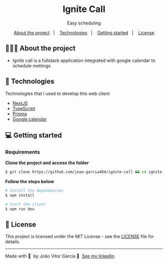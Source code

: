 <h1 align="center">
  Ignite Call
</h1>

<p align="center">Easy scheduling</p>

<p align="center">
  <a href="#-about-the-project">About the project</a>&nbsp;&nbsp;&nbsp;|&nbsp;&nbsp;&nbsp;
  <a href="#-technologies">Technologies</a>&nbsp;&nbsp;&nbsp;|&nbsp;&nbsp;&nbsp;
  <a href="#-getting-started">Getting started</a>&nbsp;&nbsp;&nbsp;|&nbsp;&nbsp;&nbsp;
  <a href="#-license">License</a>
</p>

## 👨🏻‍💻 About the project

- <p>Ignite call is a fullstack application integrated with google calendar to schedule mettings</p>

## 🚀 Technologies

Technologies that I used to develop this web client

- [NextJS](https://nextjs.org)
- [TypeScript](https://www.typescriptlang.org/)
- [Prisma](https://www.prisma.io/)
- [Google calendar](https://calendar.google.com/)

## 💻 Getting started

### Requirements

**Clone the project and access the folder**

```bash
$ git clone https://github.com/joao-garcia404/ignite-call && cd ignite-call
```

**Follow the steps below**

```bash
# Install the dependencies
$ npm install

# Start the client
$ npm run dev
```

## 📝 License

This project is licensed under the MIT License - see the [LICENSE](LICENSE) file for details.

---

Made with 💜 &nbsp;by João Vitor Garcia 👋 &nbsp;[See my linkedin](https://www.linkedin.com/in/joao-garcia404/)

